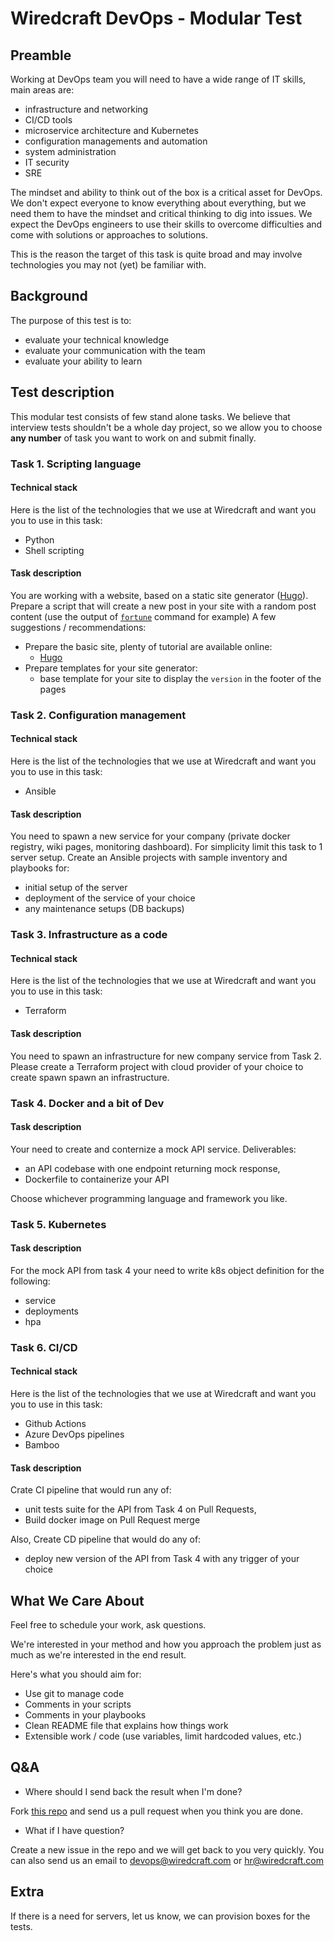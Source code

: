 # Wiredcraft DevOps - Modular Test

## Preamble
Working at DevOps team you will need to have a wide range of IT skills, main areas are:
- infrastructure and networking
- CI/CD tools
- microservice architecture and Kubernetes
- configuration managements and automation
- system administration
- IT security
- SRE

The mindset and ability to think out of the box is a critical asset for DevOps. We don't expect everyone to know everything about everything, but we need them to have the mindset and critical thinking to dig into issues. We expect the DevOps engineers to use their skills to overcome difficulties and come with solutions or approaches to solutions.

This is the reason the target of this task is quite broad and may involve technologies you may not (yet) be familiar with.

## Background 

The purpose of this test is to:
- evaluate your technical knowledge
- evaluate your communication with the team
- evaluate your ability to learn


## Test description

This modular test consists of few stand alone tasks. We believe that interview tests shouldn't be a whole day project, so we allow you to choose **any number** of task you want to work on and submit finally.

### Task 1. Scripting language

#### Technical stack
Here is the list of the technologies that we use at Wiredcraft and want you you to use in this task:
- Python
- Shell scripting

#### Task description
You are working with a website, based on a static site generator ([Hugo](https://gohugo.io/)). Prepare a script that will create a new post in your site with a random post content (use the output of [`fortune`](http://manpages.ubuntu.com/manpages/xenial/man6/fortune.6.html) command for example)
A few suggestions / recommendations:
- Prepare the basic site, plenty of tutorial are available online:
    - [Hugo](https://gohugo.io)
- Prepare templates for your site generator:
    - base template for your site to display the `version` in the footer of the pages

### Task 2. Configuration management

#### Technical stack
Here is the list of the technologies that we use at Wiredcraft and want you you to use in this task:
- Ansible

#### Task description
You need to spawn a new service for your company (private docker registry, wiki pages, monitoring dashboard). For simplicity limit this task to 1 server setup. Create an Ansible projects with sample inventory and playbooks for:
- initial setup of the server
- deployment of the service of your choice
- any maintenance setups (DB backups)

### Task 3. Infrastructure as a code 

#### Technical stack
Here is the list of the technologies that we use at Wiredcraft and want you you to use in this task:
- Terraform

#### Task description
You need to spawn an infrastructure for new company service from Task 2. Please create a Terraform project with cloud provider of your choice to create spawn spawn an infrastructure.

### Task 4. Docker and a bit of Dev
#### Task description
Your need to create and conternize a mock API service. Deliverables:
- an API codebase with one endpoint returning mock response,
- Dockerfile to containerize your API

Choose whichever programming language and framework you like.

### Task 5. Kubernetes 
#### Task description
For the mock API from task 4 your need to write k8s object definition for the following:
- service
- deployments
- hpa

### Task 6. CI/CD

#### Technical stack
Here is the list of the technologies that we use at Wiredcraft and want you you to use in this task:
- Github Actions
- Azure DevOps pipelines
- Bamboo 

#### Task description
Crate CI pipeline that would run any of:
- unit tests suite for the API from Task 4 on Pull Requests,
- Build docker image on Pull Request merge 

Also, Create CD pipeline that would do any of:
- deploy new version of the API from Task 4 with any trigger of your choice

## What We Care About

Feel free to schedule your work, ask questions.

We're interested in your method and how you approach the problem just as much as we're interested in the end result.

Here's what you should aim for:

- Use git to manage code
- Comments in your scripts
- Comments in your playbooks
- Clean README file that explains how things work
- Extensible work / code (use variables, limit hardcoded values, etc.)

## Q&A

- Where should I send back the result when I'm done?

Fork [this repo](https://github.com/Wiredcraft/test-devops)  and send us a pull request when you think you are done.

- What if I have question?

Create a new issue in the repo and we will get back to you very quickly. You can also send us an email to devops@wiredcraft.com or hr@wiredcraft.com 
## Extra

If there is a need for servers, let us know, we can provision boxes for the tests.
